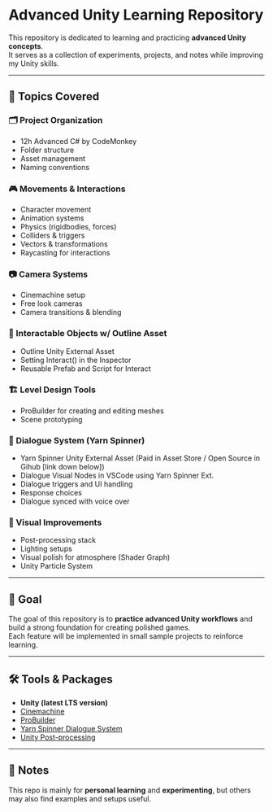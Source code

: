 # Advanced Unity Learning Repository

This repository is dedicated to learning and practicing **advanced Unity concepts**.  
It serves as a collection of experiments, projects, and notes while improving my Unity skills.

---

## 📌 Topics Covered

### 🗂️ Project Organization
- 12h Advanced C# by CodeMonkey
- Folder structure
- Asset management
- Naming conventions

### 🎮 Movements & Interactions
- Character movement
- Animation systems
- Physics (rigidbodies, forces)
- Colliders & triggers
- Vectors & transformations
- Raycasting for interactions

### 📷 Camera Systems
- Cinemachine setup
- Free look cameras
- Camera transitions & blending

### 🏀 Interactable Objects w/ Outline Asset
- Outline Unity External Asset
- Setting Interact() in the Inspector
- Reusable Prefab and Script for Interact

### 🏗️ Level Design Tools
- ProBuilder for creating and editing meshes
- Scene prototyping

### 💬 Dialogue System (Yarn Spinner)
- Yarn Spinner Unity External Asset (Paid in Asset Store / Open Source in Gihub [link down below])
- Dialogue Visual Nodes in VSCode using Yarn Spinner Ext.
- Dialogue triggers and UI handling
- Response choices
- Dialogue synced with voice over

### 🎨 Visual Improvements
- Post-processing stack
- Lighting setups
- Visual polish for atmosphere (Shader Graph)
- Unity Particle System

---

## 🚀 Goal
The goal of this repository is to **practice advanced Unity workflows** and build a strong foundation for creating polished games.  
Each feature will be implemented in small sample projects to reinforce learning.

---

## 🛠️ Tools & Packages
- **Unity (latest LTS version)**
- [Cinemachine](https://docs.unity3d.com/Packages/com.unity.cinemachine@latest)
- [ProBuilder](https://docs.unity3d.com/Packages/com.unity.probuilder@latest)
- [Yarn Spinner Dialogue System](https://github.com/YarnSpinnerTool/YarnSpinner)
- [Unity Post-processing](https://docs.unity3d.com/6000.2/Documentation/Manual/PostProcessingOverview.html)

---

## 📖 Notes
This repo is mainly for **personal learning** and **experimenting**, but others may also find examples and setups useful.
